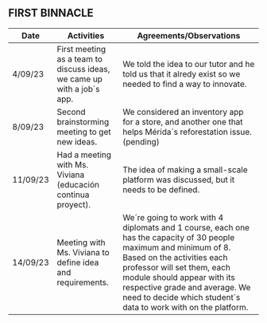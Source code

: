 ## FIRST BINNACLE

|   Date   |                                       Activities                                          |               Agreements/Observations                                                                            |
|----------|-------------------------------------------------------------------------------------------|------------------------------------------------------------------------------------------------------------------|
| 4/09/23  | First meeting as a team to discuss ideas, we came up with a job´s app.                    | We told the idea to our tutor and he told us that it alredy exist so we needed to find a way to innovate.        |                                        |
| 8/09/23  | Second brainstorming meeting to get new ideas.                                            | We considered an inventory app for a store, and another one that helps Mérida´s reforestation issue. (pending)   |                                                                                                |
| 11/09/23 | Had a meeting with Ms. Viviana (educación continua proyect).                              | The idea of ​​making a small-scale platform was discussed, but it needs to be defined.                           |
| 14/09/23 | Meeting with Ms. Viviana to define idea and requirements.                                 |  We´re going to work with 4 diplomats and 1 course, each one has the capacity of 30 people maximum and minimum of 8. Based on the activities each professor will set them, each module should appear with its respective grade and average. We need to decide which student´s data to work with on the platform.                                                                                                             |
                              
